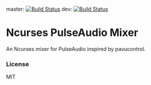 master: [![Build Status](http://fredrik.fulhax.nu:8090/job/ncpamixer/badge/icon)](http://fredrik.fulhax.nu:8090/job/ncpamixer)
dev:    [![Build Status](http://fredrik.fulhax.nu:8090/job/ncpamixer/badge/icon)](http://fredrik.fulhax.nu:8090/job/ncpamixer-dev)

# Ncurses PulseAudio Mixer

An Ncurses mixer for PulseAudio inspired by pavucontrol.

### License

MIT
